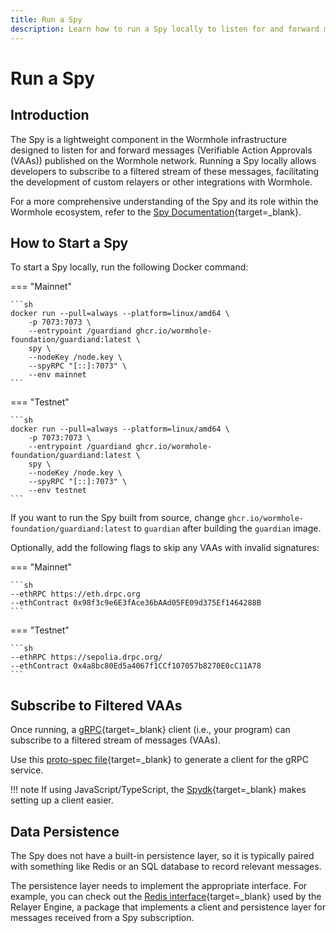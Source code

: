 ```yaml
---
title: Run a Spy
description: Learn how to run a Spy locally to listen for and forward messages (Verifiable Action Approvals, or VAAs) published on the Wormhole network.
---
```


# Run a Spy

## Introduction

The Spy is a lightweight component in the Wormhole infrastructure designed to listen for and forward messages (Verifiable Action Approvals (VAAs)) published on the Wormhole network. Running a Spy locally allows developers to subscribe to a filtered stream of these messages, facilitating the development of custom relayers or other integrations with Wormhole.

For a more comprehensive understanding of the Spy and its role within the Wormhole ecosystem, refer to the [Spy Documentation](/docs/learn/infrastructure/spy/){target=\_blank}.

## How to Start a Spy

To start a Spy locally, run the following Docker command:

=== "Mainnet"

    ```sh
    docker run --pull=always --platform=linux/amd64 \
        -p 7073:7073 \
        --entrypoint /guardiand ghcr.io/wormhole-foundation/guardiand:latest \
        spy \
        --nodeKey /node.key \
        --spyRPC "[::]:7073" \
        --env mainnet
    ```

=== "Testnet"

    ```sh
    docker run --pull=always --platform=linux/amd64 \
        -p 7073:7073 \
        --entrypoint /guardiand ghcr.io/wormhole-foundation/guardiand:latest \
        spy \
        --nodeKey /node.key \
        --spyRPC "[::]:7073" \
        --env testnet
    ```

If you want to run the Spy built from source, change `ghcr.io/wormhole-foundation/guardiand:latest` to `guardian` after building the `guardian` image.

Optionally, add the following flags to skip any VAAs with invalid signatures:

=== "Mainnet"

    ```sh
    --ethRPC https://eth.drpc.org
    --ethContract 0x98f3c9e6E3fAce36bAAd05FE09d375Ef1464288B
    ```

=== "Testnet"

    ```sh
    --ethRPC https://sepolia.drpc.org/
    --ethContract 0x4a8bc80Ed5a4067f1CCf107057b8270E0cC11A78    
    ```

## Subscribe to Filtered VAAs

Once running, a [gRPC](https://grpc.io/){target=\_blank} client (i.e., your program) can subscribe to a filtered stream of messages (VAAs).

Use this [proto-spec file](https://github.com/wormhole-foundation/wormhole/blob/main/proto/spy/v1/spy.proto){target=\_blank} to generate a client for the gRPC service.

!!! note
    If using JavaScript/TypeScript, the [Spydk](https://www.npmjs.com/package/@certusone/wormhole-spydk){target=\_blank} makes setting up a client easier.

## Data Persistence

The Spy does not have a built-in persistence layer, so it is typically paired with something like Redis or an SQL database to record relevant messages.

The persistence layer needs to implement the appropriate interface. For example, you can check out the [Redis interface](https://github.com/wormhole-foundation/relayer-engine/blob/main/relayer/storage/redis-storage.ts){target=\_blank} used by the Relayer Engine, a package that implements a client and persistence layer for messages received from a Spy subscription.
